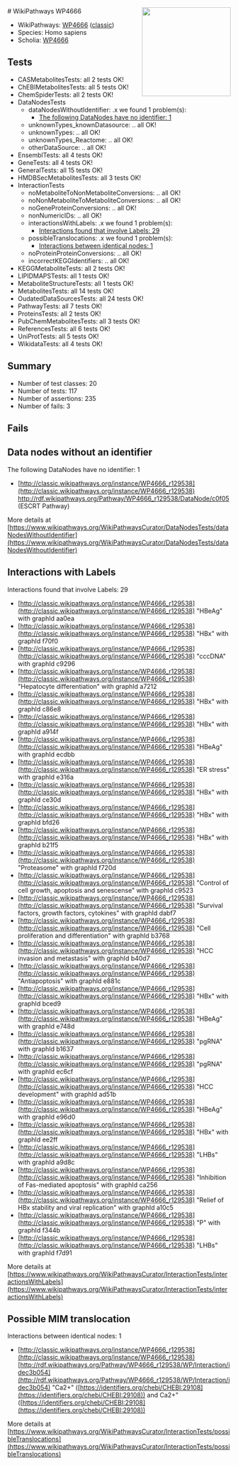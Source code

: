 <img style="float: right; width: 200px" src="https://upload.wikimedia.org/wikipedia/commons/thumb/8/83/Wplogo_with_text_500.png/640px-Wplogo_with_text_500.png" />
# WikiPathways WP4666

* WikiPathways: [WP4666](https://wikipathways.org/pathways/WP4666) ([classic](https://classic.wikipathways.org/instance/WP4666))
* Species: Homo sapiens
* Scholia: [WP4666](https://scholia.toolforge.org/wikipathways/WP4666)
## Tests
* CASMetabolitesTests: all 2 tests OK!
* ChEBIMetabolitesTests: all 5 tests OK!
* ChemSpiderTests: all 2 tests OK!
* DataNodesTests
    * dataNodesWithoutIdentifier: .x we found 1 problem(s):
        * [The following DataNodes have no identifier: 1](#d2d32fa0)
    * unknownTypes_knownDatasource: .. all OK!
    * unknownTypes: .. all OK!
    * unknownTypes_Reactome: .. all OK!
    * otherDataSource: .. all OK!
* EnsemblTests: all 4 tests OK!
* GeneTests: all 4 tests OK!
* GeneralTests: all 15 tests OK!
* HMDBSecMetabolitesTests: all 3 tests OK!
* InteractionTests
    * noMetaboliteToNonMetaboliteConversions: .. all OK!
    * noNonMetaboliteToMetaboliteConversions: .. all OK!
    * noGeneProteinConversions: .. all OK!
    * nonNumericIDs: .. all OK!
    * interactionsWithLabels: .x we found 1 problem(s):
        * [Interactions found that involve Labels: 29](#fe97a8e0)
    * possibleTranslocations: .x we found 1 problem(s):
        * [Interactions between identical nodes: 1](#1c118206)
    * noProteinProteinConversions: .. all OK!
    * incorrectKEGGIdentifiers: .. all OK!
* KEGGMetaboliteTests: all 2 tests OK!
* LIPIDMAPSTests: all 1 tests OK!
* MetaboliteStructureTests: all 1 tests OK!
* MetabolitesTests: all 14 tests OK!
* OudatedDataSourcesTests: all 24 tests OK!
* PathwayTests: all 7 tests OK!
* ProteinsTests: all 2 tests OK!
* PubChemMetabolitesTests: all 3 tests OK!
* ReferencesTests: all 6 tests OK!
* UniProtTests: all 5 tests OK!
* WikidataTests: all 4 tests OK!


## Summary

* Number of test classes: 20
* Number of tests: 117
* Number of assertions: 235
* Number of fails: 3

## Fails

<a name="d2d32fa0" />

## Data nodes without an identifier

The following DataNodes have no identifier: 1

* [http://classic.wikipathways.org/instance/WP4666_r129538](http://classic.wikipathways.org/instance/WP4666_r129538) http://rdf.wikipathways.org/Pathway/WP4666_r129538/DataNode/c0f05 (ESCRT Pathway)


More details at [https://www.wikipathways.org/WikiPathwaysCurator/DataNodesTests/dataNodesWithoutIdentifier](https://www.wikipathways.org/WikiPathwaysCurator/DataNodesTests/dataNodesWithoutIdentifier)

<a name="fe97a8e0" />

## Interactions with Labels

Interactions found that involve Labels: 29

* [http://classic.wikipathways.org/instance/WP4666_r129538](http://classic.wikipathways.org/instance/WP4666_r129538) "HBeAg" with graphId aa0ea
* [http://classic.wikipathways.org/instance/WP4666_r129538](http://classic.wikipathways.org/instance/WP4666_r129538) "HBx" with graphId f70f0
* [http://classic.wikipathways.org/instance/WP4666_r129538](http://classic.wikipathways.org/instance/WP4666_r129538) "cccDNA" with graphId c9296
* [http://classic.wikipathways.org/instance/WP4666_r129538](http://classic.wikipathways.org/instance/WP4666_r129538) "Hepatocyte differentiation" with graphId a7212
* [http://classic.wikipathways.org/instance/WP4666_r129538](http://classic.wikipathways.org/instance/WP4666_r129538) "HBx" with graphId c86e8
* [http://classic.wikipathways.org/instance/WP4666_r129538](http://classic.wikipathways.org/instance/WP4666_r129538) "HBx" with graphId a914f
* [http://classic.wikipathways.org/instance/WP4666_r129538](http://classic.wikipathways.org/instance/WP4666_r129538) "HBeAg" with graphId ecdbb
* [http://classic.wikipathways.org/instance/WP4666_r129538](http://classic.wikipathways.org/instance/WP4666_r129538) "ER stress" with graphId e316a
* [http://classic.wikipathways.org/instance/WP4666_r129538](http://classic.wikipathways.org/instance/WP4666_r129538) "HBx" with graphId ce30d
* [http://classic.wikipathways.org/instance/WP4666_r129538](http://classic.wikipathways.org/instance/WP4666_r129538) "HBx" with graphId bfd26
* [http://classic.wikipathways.org/instance/WP4666_r129538](http://classic.wikipathways.org/instance/WP4666_r129538) "HBx" with graphId b21f5
* [http://classic.wikipathways.org/instance/WP4666_r129538](http://classic.wikipathways.org/instance/WP4666_r129538) "Proteasome" with graphId f720d
* [http://classic.wikipathways.org/instance/WP4666_r129538](http://classic.wikipathways.org/instance/WP4666_r129538) "Control of cell growth,
apoptosis and senescense" with graphId c9523
* [http://classic.wikipathways.org/instance/WP4666_r129538](http://classic.wikipathways.org/instance/WP4666_r129538) "Survival factors,
growth factors,
cytokines" with graphId dabf7
* [http://classic.wikipathways.org/instance/WP4666_r129538](http://classic.wikipathways.org/instance/WP4666_r129538) "Cell proliferation
and differentiation" with graphId b3768
* [http://classic.wikipathways.org/instance/WP4666_r129538](http://classic.wikipathways.org/instance/WP4666_r129538) "HCC invasion and metastasis" with graphId b40d7
* [http://classic.wikipathways.org/instance/WP4666_r129538](http://classic.wikipathways.org/instance/WP4666_r129538) "Antiapoptosis" with graphId e881c
* [http://classic.wikipathways.org/instance/WP4666_r129538](http://classic.wikipathways.org/instance/WP4666_r129538) "HBx" with graphId bced9
* [http://classic.wikipathways.org/instance/WP4666_r129538](http://classic.wikipathways.org/instance/WP4666_r129538) "HBeAg" with graphId e748d
* [http://classic.wikipathways.org/instance/WP4666_r129538](http://classic.wikipathways.org/instance/WP4666_r129538) "pgRNA" with graphId b1637
* [http://classic.wikipathways.org/instance/WP4666_r129538](http://classic.wikipathways.org/instance/WP4666_r129538) "pgRNA" with graphId ec6cf
* [http://classic.wikipathways.org/instance/WP4666_r129538](http://classic.wikipathways.org/instance/WP4666_r129538) "HCC development" with graphId ad51b
* [http://classic.wikipathways.org/instance/WP4666_r129538](http://classic.wikipathways.org/instance/WP4666_r129538) "HBeAg" with graphId e96d0
* [http://classic.wikipathways.org/instance/WP4666_r129538](http://classic.wikipathways.org/instance/WP4666_r129538) "HBx" with graphId ee2ff
* [http://classic.wikipathways.org/instance/WP4666_r129538](http://classic.wikipathways.org/instance/WP4666_r129538) "LHBs" with graphId a9d8c
* [http://classic.wikipathways.org/instance/WP4666_r129538](http://classic.wikipathways.org/instance/WP4666_r129538) "Inhibition of 
Fas-mediated apoptosis" with graphId ca256
* [http://classic.wikipathways.org/instance/WP4666_r129538](http://classic.wikipathways.org/instance/WP4666_r129538) "Relief of HBx stability
and viral replication" with graphId a10c5
* [http://classic.wikipathways.org/instance/WP4666_r129538](http://classic.wikipathways.org/instance/WP4666_r129538) "P" with graphId f344b
* [http://classic.wikipathways.org/instance/WP4666_r129538](http://classic.wikipathways.org/instance/WP4666_r129538) "LHBs" with graphId f7d91


More details at [https://www.wikipathways.org/WikiPathwaysCurator/InteractionTests/interactionsWithLabels](https://www.wikipathways.org/WikiPathwaysCurator/InteractionTests/interactionsWithLabels)

<a name="1c118206" />

## Possible MIM translocation

Interactions between identical nodes: 1

* [http://classic.wikipathways.org/instance/WP4666_r129538](http://classic.wikipathways.org/instance/WP4666_r129538) [http://rdf.wikipathways.org/Pathway/WP4666_r129538/WP/Interaction/idec3b054](http://rdf.wikipathways.org/Pathway/WP4666_r129538/WP/Interaction/idec3b054) "Ca2+" ([https://identifiers.org/chebi/CHEBI:29108](https://identifiers.org/chebi/CHEBI:29108)) and 
Ca2+" ([https://identifiers.org/chebi/CHEBI:29108](https://identifiers.org/chebi/CHEBI:29108))


More details at [https://www.wikipathways.org/WikiPathwaysCurator/InteractionTests/possibleTranslocations](https://www.wikipathways.org/WikiPathwaysCurator/InteractionTests/possibleTranslocations)

